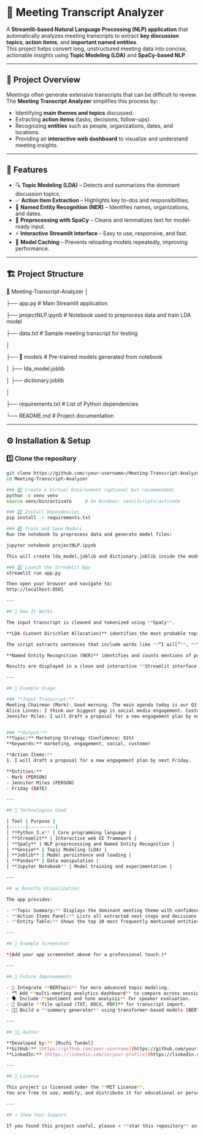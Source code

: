 # 🧠 Meeting Transcript Analyzer

A **Streamlit-based Natural Language Processing (NLP) application** that automatically analyzes meeting transcripts to extract **key discussion topics**, **action items**, and **important named entities**.  
This project helps convert long, unstructured meeting data into concise, actionable insights using **Topic Modeling (LDA)** and **SpaCy-based NLP**.

---

## 🚀 Project Overview

Meetings often generate extensive transcripts that can be difficult to review.  
The **Meeting Transcript Analyzer** simplifies this process by:
- Identifying **main themes and topics** discussed.
- Extracting **action items** (tasks, decisions, follow-ups).
- Recognizing **entities** such as people, organizations, dates, and locations.
- Providing an **interactive web dashboard** to visualize and understand meeting insights.

---

## 🎯 Features

- 🔍 **Topic Modeling (LDA)** – Detects and summarizes the dominant discussion topics.  
- ✅ **Action Item Extraction** – Highlights key to-dos and responsibilities.  
- 🧾 **Named Entity Recognition (NER)** – Identifies names, organizations, and dates.  
- 🧠 **Preprocessing with SpaCy** – Cleans and lemmatizes text for model-ready input.  
- ⚡ **Interactive Streamlit Interface** – Easy to use, responsive, and fast.  
- 💾 **Model Caching** – Prevents reloading models repeatedly, improving performance.

---

## 🏗️ Project Structure

📂 Meeting-Transcript-Analyzer
│

├── app.py # Main Streamlit application

├── projectNLP.ipynb # Notebook used to preprocess data and train LDA model

├── data.txt # Sample meeting transcript for testing

│

├── 📂 models # Pre-trained models generated from notebook

│ ├── lda_model.joblib

│ ├── dictionary.joblib

│

├── requirements.txt # List of Python dependencies

└── README.md # Project documentation


---

## ⚙️ Installation & Setup

### 1️⃣ Clone the repository
```bash
git clone https://github.com/<your-username>/Meeting-Transcript-Analyzer.git
cd Meeting-Transcript-Analyzer

### 2️⃣ Create a Virtual Environment (optional but recommended)
python -m venv venv
source venv/bin/activate     # On Windows: venv\Scripts\activate

### 3️⃣ Install Dependencies
pip install -r requirements.txt

### 4️⃣ Train and Save Models
Run the notebook to preprocess data and generate model files:

jupyter notebook projectNLP.ipynb

This will create lda_model.joblib and dictionary.joblib inside the models/ folder.

### 5️⃣ Launch the Streamlit App
streamlit run app.py

Then open your browser and navigate to:
http://localhost:8501

---

## 🧩 How It Works

The input transcript is cleaned and tokenized using **SpaCy**.

**LDA (Latent Dirichlet Allocation)** identifies the most probable topic based on word distributions.

The script extracts sentences that include words like **“I will”**, **“We need to”**, **“Next step”**, etc., marking them as **action items**.

**Named Entity Recognition (NER)** identifies and counts mentions of people, organizations, locations, and dates.

Results are displayed in a clean and interactive **Streamlit interface**.

---

## 🧠 Example Usage

### **Input Transcript:**
Meeting Chairman (Mark): Good morning. The main agenda today is our Q3 marketing strategy.
Alice Linnes: I think our biggest gap is social media engagement. Customers expect faster responses.
Jennifer Miles: I will draft a proposal for a new engagement plan by next Friday.


### **Output:**
**Topic:** Marketing Strategy (Confidence: 91%)  
**Keywords:** marketing, engagement, social, customer  

**Action Items:**
1. I will draft a proposal for a new engagement plan by next Friday.  

**Entities:**
- Mark (PERSON)  
- Jennifer Miles (PERSON)  
- Friday (DATE)

---

## 🧰 Technologies Used

| Tool | Purpose |
|------|----------|
| **Python 3.x** | Core programming language |
| **Streamlit** | Interactive web UI framework |
| **SpaCy** | NLP preprocessing and Named Entity Recognition |
| **Gensim** | Topic Modeling (LDA) |
| **Joblib** | Model persistence and loading |
| **Pandas** | Data manipulation |
| **Jupyter Notebook** | Model training and experimentation |

---

## 📊 Results Visualization

The app provides:

- **Topic Summary:** Displays the dominant meeting theme with confidence level.  
- **Action Items Panel:** Lists all extracted next steps and decisions.  
- **Entity Table:** Shows the top 10 most frequently mentioned entities (People, Dates, Orgs, etc.).

---

## 🧩 Example Screenshot

*(Add your app screenshot above for a professional touch.)*

---

## 🧭 Future Improvements

- 🤖 Integrate **BERTopic** for more advanced topic modeling.  
- 🗂️ Add **multi-meeting analytics dashboard** to compare across sessions.  
- 🗣️ Include **sentiment and tone analysis** for speaker evaluation.  
- 📄 Enable **file upload (TXT, DOCX, PDF)** for transcript import.  
- 🧑‍💼 Build a **summary generator** using transformer-based models (BERT/GPT).  

---

## 👩‍💻 Author

**Developed by:** [Ruchi Tandel]  
**GitHub:** [https://github.com/your-username](https://github.com/your-username)  
**LinkedIn:** [https://linkedin.com/in/your-profile](https://linkedin.com/in/your-profile)

---

## 🪪 License

This project is licensed under the **MIT License**.  
You are free to use, modify, and distribute it for educational or personal use.

---

## ⭐ Show Your Support

If you found this project useful, please ⭐ **star this repository** on GitHub to show your support and help others discover it!
